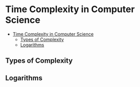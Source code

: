# Time Complexity in Computer Science

- [Time Complexity in Computer Science](#time-complexity-in-computer-science)
  - [Types of Complexity](#types-of-complexity)
  - [Logarithms](#logarithms)


## Types of Complexity

## Logarithms
